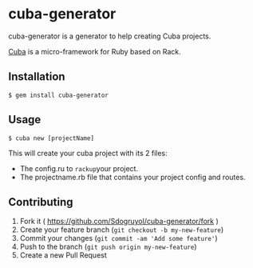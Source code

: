 # cuba-generator

cuba-generator is a generator to help creating Cuba projects.

[Cuba](https://github.com/soveran/cuba) is a micro-framework for Ruby based on Rack.

## Installation

    $ gem install cuba-generator

## Usage

    $ cuba new [projectName]

This will create your cuba project with its 2 files:

* The config.ru to ```rackup```your project.
* The projectname.rb file that contains your project config and routes.

## Contributing

1. Fork it ( https://github.com/Sdogruyol/cuba-generator/fork )
2. Create your feature branch (`git checkout -b my-new-feature`)
3. Commit your changes (`git commit -am 'Add some feature'`)
4. Push to the branch (`git push origin my-new-feature`)
5. Create a new Pull Request
